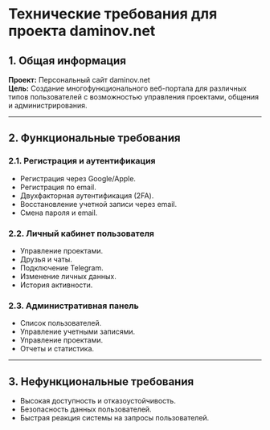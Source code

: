# Технические требования для проекта daminov.net

## 1. Общая информация

**Проект:** Персональный сайт daminov.net  
**Цель:** Создание многофункционального веб-портала для различных типов пользователей с возможностью управления проектами, общения и администрирования.

---

## 2. Функциональные требования

### 2.1. Регистрация и аутентификация

- Регистрация через Google/Apple.
- Регистрация по email.
- Двухфакторная аутентификация (2FA).
- Восстановление учетной записи через email.
- Смена пароля и email.

### 2.2. Личный кабинет пользователя

- Управление проектами.
- Друзья и чаты.
- Подключение Telegram.
- Изменение личных данных.
- История активности.

### 2.3. Административная панель

- Список пользователей.
- Управление учетными записями.
- Управление проектами.
- Отчеты и статистика.

---

## 3. Нефункциональные требования

- Высокая доступность и отказоустойчивость.
- Безопасность данных пользователей.
- Быстрая реакция системы на запросы пользователей.
